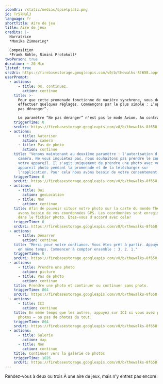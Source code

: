 ```yaml
---
iconUri: /static/medias/spielplatz.png
id: Tr57Hul3
language: fr
shortTitle: Aire de jeu
title: Aire de jeux
credits: |-
  Narratrice
  *Monika Zimmering*

  Composition
  *Frank Böhle, Rimini Protokoll*
twoPerson: true
duration: ~ 20 Min
listed: true
srcUri: https://firebasestorage.googleapis.com/v0/b/thewalks-8f658.appspot.com/o/mp3%2Fapi-v1%2Fwalk_10_FRZ_.mp3?alt=media&token=97e442b4-d8b7-4737-a3c9-514eb5dc50a6
userPrompt:
  - actions:
      - title: OK, continuez.
        action: continue
    title: >-
      Pour que cette promenade fonctionne de manière synchrone, vous devez
      effectuer quelques réglages. Commençons par le plus simple : L’option “Ne
      pas déranger”.

      Le paramètre “Ne pas déranger” n'est pas le mode Avion. Au contraire elle maintient la connexion internet pendant votre promenade. Sur iOS (Apple), vous vous dirigez dans « Paramètres ». Ensuite activez "Ne pas déranger". Sur la plupart des appareils Android (Google), vous pouvez trouver cette fonction sous Paramètres → Sons → Ne pas déranger.
    triggerTime: 0
    srcUri: https://firebasestorage.googleapis.com/v0/b/thewalks-8f658.appspot.com/o/mp3%2Fapi-v1%2Ffr_tr57hul3%2Fmulti_Zeubeel8_loop%20(1).mp3?alt=media&token=6e78302c-e683-4375-86e8-fbd331f3d2c3
  - actions:
      - title: Autoriser
        action: camera
      - title: Pas de photo
        action: continue
    title: "Venons maintenant au deuxième paramètre : l'autorisation d'accéder à la
      caméra. Ne vous inquiétez pas, nous souhaitons pas prendre le contrôle de
      votre appareil. Il s'agit uniquement de prendre une photo avec votre
      appareil photo pendant la promenade et de la télécharger sur
      l'application. Pour cela nous avons besoin de votre consentement."
    triggerTime: 0
    srcUri: https://firebasestorage.googleapis.com/v0/b/thewalks-8f658.appspot.com/o/mp3%2Fapi-v1%2Ffr_tr57hul3%2Fmulti_Zeubeel8_loop%20(1).mp3?alt=media&token=086b2589-3d11-4f85-bdd6-4254c799d9bb
  - actions:
      - title: Oui
        action: geoLocation
      - title: Non
        action: continue
    title: Afin de pouvoir situer votre photo sur la carte du monde The Walks, nous
      avons besoin de vos coordonnées GPS. Les coordonnées sont enregistrées
      dans le fichier photo. Êtes-vous d'accord avec cela?
    triggerTime: 0
    srcUri: https://firebasestorage.googleapis.com/v0/b/thewalks-8f658.appspot.com/o/mp3%2Fapi-v1%2Ffr_tr57hul3%2Fmulti_Zeubeel8_loop%20(1).mp3?alt=media&token=194dc976-31a5-4dbb-b0d9-19f7f4de5216
  - actions:
      - title: Démarrer
        action: continue
    title: "Merci pour votre confiance. Vous êtes prêt à partir. Appuyez le bouton
      en même temps. Commencer à compter ensemble : 3. 2. 1."
    triggerTime: 0
    srcUri: https://firebasestorage.googleapis.com/v0/b/thewalks-8f658.appspot.com/o/mp3%2Fapi-v1%2Ffr_tr57hul3%2Fmulti_Zeubeel8_loop%20(1).mp3?alt=media&token=5bc3e963-3312-44f8-8cc8-665f05c093dc
  - actions:
      - title: Prendre une photo
        action: picture
      - title: Pas de photo
        action: continue
    title: Prendre une photo et continuer ou continuer sans photo.
    triggerTime: 864
    srcUri: https://firebasestorage.googleapis.com/v0/b/thewalks-8f658.appspot.com/o/mp3%2Fapi-v1%2Ffr_tr57hul3%2Fwalk_10_FRZ_LOOP_14-24min_.mp3?alt=media&token=d37cf4cd-9d21-4f3e-8b42-f22a12fb2736
  - actions:
      - title: ICI
        action: continue
    title: En même temps que les autres, appuyez sur ICI si vous avez pris les
      photos – ou pas de photos du tout.
    triggerTime: 864
    srcUri: https://firebasestorage.googleapis.com/v0/b/thewalks-8f658.appspot.com/o/mp3%2Fapi-v1%2Ffr_tr57hul3%2Fwalk_10_de_Loop1__14-50-650__08_12.mp3?alt=media&token=767ba8bd-8de4-452c-b7a9-8160b9a66530
  - actions:
      - title: Galerie
        action: map
      - title: Non
        action: continue
    title: Continuer vers la galerie de photos
    triggerTime: 1026
    srcUri: https://firebasestorage.googleapis.com/v0/b/thewalks-8f658.appspot.com/o/mp3%2Fapi-v1%2Ffr_tr57hul3%2Fmulti_Zeubeel8_loop%20(1).mp3?alt=media&token=dea74d83-4424-4c3c-a324-0565bb76bad5
---
```

Rendez-vous à deux ou trois À une aire de jeux, mais n'y entrez pas encore.